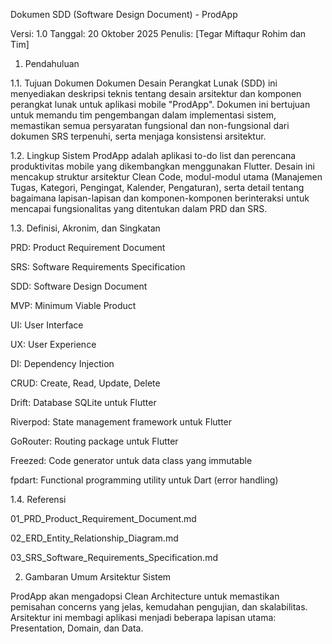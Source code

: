 Dokumen SDD (Software Design Document) - ProdApp

Versi: 1.0
Tanggal: 20 Oktober 2025
Penulis: [Tegar Miftaqur Rohim dan Tim]

1. Pendahuluan

1.1. Tujuan Dokumen
Dokumen Desain Perangkat Lunak (SDD) ini menyediakan deskripsi teknis tentang desain arsitektur dan komponen perangkat lunak untuk aplikasi mobile "ProdApp". Dokumen ini bertujuan untuk memandu tim pengembangan dalam implementasi sistem, memastikan semua persyaratan fungsional dan non-fungsional dari dokumen SRS terpenuhi, serta menjaga konsistensi arsitektur.

1.2. Lingkup Sistem
ProdApp adalah aplikasi to-do list dan perencana produktivitas mobile yang dikembangkan menggunakan Flutter. Desain ini mencakup struktur arsitektur Clean Code, modul-modul utama (Manajemen Tugas, Kategori, Pengingat, Kalender, Pengaturan), serta detail tentang bagaimana lapisan-lapisan dan komponen-komponen berinteraksi untuk mencapai fungsionalitas yang ditentukan dalam PRD dan SRS.

1.3. Definisi, Akronim, dan Singkatan

PRD: Product Requirement Document

SRS: Software Requirements Specification

SDD: Software Design Document

MVP: Minimum Viable Product

UI: User Interface

UX: User Experience

DI: Dependency Injection

CRUD: Create, Read, Update, Delete

Drift: Database SQLite untuk Flutter

Riverpod: State management framework untuk Flutter

GoRouter: Routing package untuk Flutter

Freezed: Code generator untuk data class yang immutable

fpdart: Functional programming utility untuk Dart (error handling)

1.4. Referensi

01_PRD_Product_Requirement_Document.md

02_ERD_Entity_Relationship_Diagram.md

03_SRS_Software_Requirements_Specification.md

2. Gambaran Umum Arsitektur Sistem

ProdApp akan mengadopsi Clean Architecture untuk memastikan pemisahan concerns yang jelas, kemudahan pengujian, dan skalabilitas. Arsitektur ini membagi aplikasi menjadi beberapa lapisan utama: Presentation, Domain, dan Data.
